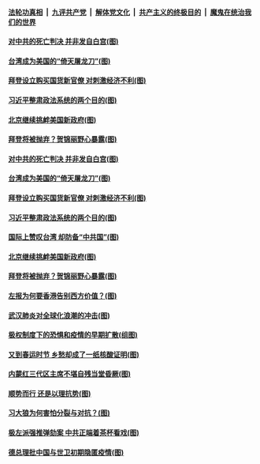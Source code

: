 

####  [法轮功真相](../../../../basic/blob/master/README.md?t=01302131) &nbsp;|&nbsp; [九评共产党](../../../../9ping.md/blob/master/README.md?t=01302131) &nbsp;|&nbsp; [解体党文化](../../../../jtdwh.md/blob/master/README.md?t=01302131)  &nbsp;|&nbsp; [共产主义的终极目的](../../../../gczydzjmd.md/blob/master/README.md?t=01302131) &nbsp;|&nbsp; [魔鬼在统治我们的世界](../../../../mgztzwmdsj.md/blob/master/README.md?t=01302131) 

#### [对中共的死亡判决 并非发自白宫(图)](../pages/p4/960834.md?t=01302131) 

#### [台湾成为美国的“倚天屠龙刀”(图)](../pages/p4/960787.md?t=01302131) 

#### [拜登设立购买国货新官僚 对刺激经济不利(图)](../pages/p4/960684.md?t=01302131) 

#### [习近平整肃政法系统的两个目的(图)](../pages/p4/960792.md?t=01302131) 

#### [北京继续挑衅美国新政府(图)](../pages/p4/960780.md?t=01302131) 

#### [拜登将被抛弃？贺锦丽野心暴露(图)](../pages/p4/960742.md?t=01302131) 


#### [对中共的死亡判决 并非发自白宫(图)](../pages/p4/960834.md?t=01302131) 

#### [台湾成为美国的“倚天屠龙刀”(图)](../pages/p4/960787.md?t=01302131) 

#### [拜登设立购买国货新官僚 对刺激经济不利(图)](../pages/p4/960684.md?t=01302131) 

#### [习近平整肃政法系统的两个目的(图)](../pages/p4/960792.md?t=01302131) 

#### [国际上赞叹台湾 却防备“中共国”(图)](../pages/p4/960783.md?t=01302131) 

#### [北京继续挑衅美国新政府(图)](../pages/p4/960780.md?t=01302131) 


#### [拜登将被抛弃？贺锦丽野心暴露(图)](../pages/p4/960742.md?t=01302131) 

#### [左报为何要香港告别西方价值？(图)](../pages/p4/960674.md?t=01302131) 

#### [武汉肺炎对全球化浪潮的冲击(图)](../pages/p4/960679.md?t=01302131) 


#### [极权制度下的恐惧和疫情的早期扩散(组图)](../pages/p4/960682.md?t=01302131) 

#### [又到春运时节 乡愁却成了一纸核酸证明(图)](../pages/p4/960670.md?t=01302131) 

#### [内蒙红三代区主席不堪自残当堂昏厥(图)](../pages/p4/960668.md?t=01302131) 

#### [顺势而行 还是以理抗势(图)](../pages/p4/960661.md?t=01302131) 

#### [习大狼为何害怕分裂与对抗？(图)](../pages/p4/960659.md?t=01302131) 

#### [极左派强推弹劾案 中共正端着茶杯看戏(图)](../pages/p4/960628.md?t=01302131) 


#### [德总理批中国与世卫初期隐匿疫情(图)](../pages/p4/960594.md?t=01302131) 

